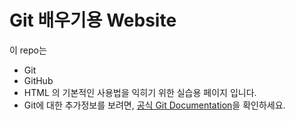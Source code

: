 # Git 배우기용 Website

이 repo는
* Git
* GitHub
* HTML
의 기본적인 사용법을 익히기 위한 실습용 페이지 입니다.
* Git에 대한 추가정보를 보려면,
[공식 Git Documentation](http://git-scm.com/)을 확인하세요.